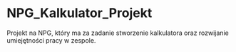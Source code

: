 # NPG_Kalkulator_Projekt
Projekt na NPG, który ma za zadanie stworzenie kalkulatora oraz rozwijanie umiejętności pracy w zespole.
